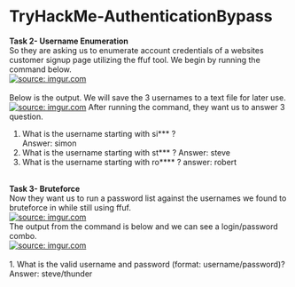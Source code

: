 # TryHackMe-AuthenticationBypass
<b>Task 2- Username Enumeration</b><br>
So they are asking us to enumerate account credentials of a websites customer signup page utilizing the ffuf tool. We begin by running the command below. <br>
<a href="https://imgur.com/AF6V04C"><img src="https://i.imgur.com/AF6V04C.jpg" title="source: imgur.com" /></a><br>
<br>
Below is the output. We will save the 3 usernames to a text file for later use. <br>
<a href="https://imgur.com/m3CMAwS"><img src="https://i.imgur.com/m3CMAwS.jpg" title="source: imgur.com" /></a>
After running the command, they want us to answer 3 question.
1. What is the username starting with si*** ?<br>
Answer: simon
2. What is the username starting with st*** ?
Answer: steve
3. What is the username starting with ro**** ?
answer: robert
<br>
<b>Task 3- Bruteforce</b><br>
Now they want us to run a password list against the usernames we found to bruteforce in while still using ffuf.<br>
<a href="https://imgur.com/iHaFygF"><img src="https://i.imgur.com/iHaFygF.jpg" title="source: imgur.com" /></a><br>
The output from the command is below and we can see a login/password combo.<br>
<a href="https://imgur.com/rlfXyRs"><img src="https://i.imgur.com/rlfXyRs.jpg" title="source: imgur.com" /></a><br>
<br>
1. What is the valid username and password (format: username/password)?<br>
Answer: steve/thunder


